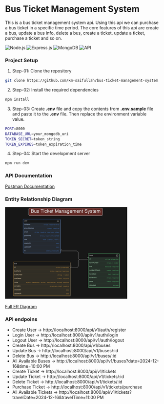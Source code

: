 # Bus Ticket Management System

This is a bus ticket management system api. Using this api we can purchase a bus ticket in a specific time period. The core features of this api are create a bus, update a bus info, delete a bus, create a ticket, update a ticket, purchase a ticket and so on.

![Node.js](https://img.shields.io/badge/Node.js-black?style=flat&logo=node.js)
![Express.js](https://img.shields.io/badge/Express.js-black?style=flat&logo=express)
![MongoDB](https://img.shields.io/badge/MongoDB-black?style=flat&logo=mongodb)
![API](https://img.shields.io/badge/API-black?style=flat&logo=swagger)

### Project Setup

1. Step-01: Clone the repository

```bash
git clone https://github.com/km-saifullah/bus-ticket-management-system.git
```

2. Step-02: Install the required dependencies

```bash
npm install
```

3. Step-03: Create **.env** file and copy the contents from **.env.sample** file and paste it to the **.env** file. Then replace the environment variable value.

```bash
PORT=8000
DATABASE_URL=your_mongodb_uri
TOKEN_SECRET=token_string
TOKEN_EXPIRES=token_expiration_time
```

4. Step-04: Start the development server

```bash
npm run dev
```

### API Documentation

<a href="https://documenter.getpostman.com/view/16730068/2sAYHxnib5" target="_blank">Postman Documentation</a>

### Entity Relationship Diagram

<img src="./public/images/er_diagram.png" height="300px" width="400px" />

<a href="https://app.eraser.io/workspace/aJ9n2ZcZ9zroUQEgfkwN?origin=share&elements=ttzRzrT2KIr8_KcvV_YC8w" target="_blank">Full ER Diagram</a>

### API endpoins

- Create User -> http://localhost:8000/api/v1/auth/register
- Login User -> http://localhost:8000/api/v1/auth/login
- Logout User -> http://localhost:8000/api/v1/auth/logout
- Create Bus -> http://localhost:8000/api/v1/buses
- Update Bus -> http://localhost:8000/api/v1/buses/:id
- Delete Bus -> http://localhost:8000/api/v1/buses/:id
- All Available Buses -> http://localhost:8000/api/v1/buses?date=2024-12-16&time=10:00 PM
- Create Ticket -> http://localhost:8000/api/v1/tickets
- Update Ticket -> http://localhost:8000/api/v1/tickets/:id
- Delete Ticket -> http://localhost:8000/api/v1/tickets/:id
- Purchase Ticket -> http://localhost:8000/api/v1/tickets/purchase
- All Available Tickets -> http://localhost:8000/api/v1/tickets?travelDate=2024-12-16&travelTime=11:00 PM
